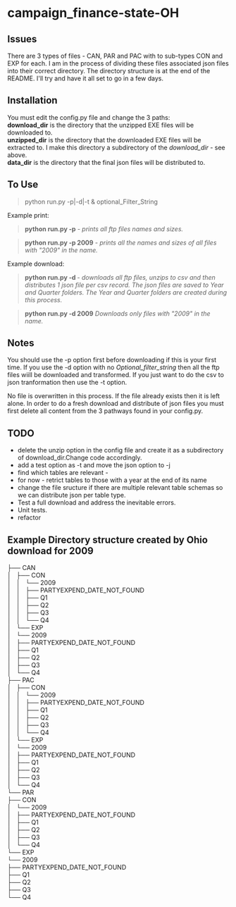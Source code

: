 campaign_finance-state-OH
=========================
Issues
------
There are 3 types of files - CAN, PAR and PAC with to sub-types CON and EXP for each.
I am in the process of dividing these files associated json files into their  correct directory. The directory structure is
at the end of the README.
I'll try and have it all set to go in a few days. 

Installation
------------
You must edit the config.py file and change the 3 paths:<br>
<b>download_dir</b> is the directory that the unzipped EXE files will be downloaded to.<br>
<b>unzipped_dir</b> is the directory that the downloaded EXE files will be extracted to. I make this directory a subdirectory of the <em>download_dir</em> - see above.<br>
<b>data_dir</b> is the directory that the final json files will be distributed to. 


To Use 
------
<blockquote>python run.py -p<print list>|-d<download>|-t<transform> & optional_Filter_String</blockquote>

Example print:
<blockquote><b>python run.py -p</b> <i> - prints all ftp files names and sizes.</i></blockquote>

<blockquote><b>python run.py -p 2009</b> 
<i>- prints all the names and sizes of all files with "2009" in the name.</i></blockquote>


Example download:
<blockquote><b>python run.py -d </b><i> - downloads all ftp files, unzips to csv and then distributes 1 json file per csv record. The json files are saved to Year and Quarter folders. The Year and Quarter folders are created during this process.</i></blockquote>   
<blockquote><b>python run.py -d 2009</b><i>
Downloads only files with "2009" in the name.</i></blockquote> 

Notes
-----
You should use the -p option first before downloading if this is your first time. If you use the -d option with no <em>Optional_filter_string</em> then all the ftp files wiill be downloaded and transformed. 
If you just want to do the csv to json tranformation then use the -t option. 

No file is overwritten in this process. If the file already exists then it is left alone. In order to do a fresh download and distribute of json files you must first delete all content from the 3 pathways found in your config.py.

TODO
----
<ul>
<li>delete the unzip option in the config file and create it as a subdirectory of download_dir.Change code accordingly.</li>
<li>add a test option as -t and move the json option to -j</li>
<li>find which tables are relevant - </li>
<li>for now - retrict tables to those with a year at the end of its name</li>
<li>change the file sructure if there are  multiple relevant table schemas so we can distribute json per table type.</li>
<li>Test a full download and address the inevitable errors.</li>
<li>Unit tests.</li>
<li>refactor</li>
</ul>


Example Directory structure created by Ohio download for 2009
--------------------------------------------------------------
├── CAN  
│   ├── CON  
│   │   └── 2009  
│   │       ├── PARTYEXPEND_DATE_NOT_FOUND  
│   │       ├── Q1  
│   │       ├── Q2  
│   │       ├── Q3  
│   │       └── Q4  
│   └── EXP  
│       └── 2009  
│           ├── PARTYEXPEND_DATE_NOT_FOUND  
│           ├── Q1  
│           ├── Q2  
│           ├── Q3  
│           └── Q4  
├── PAC  
│   ├── CON  
│   │   └── 2009  
│   │       ├── PARTYEXPEND_DATE_NOT_FOUND  
│   │       ├── Q1  
│   │       ├── Q2  
│   │       ├── Q3  
│   │       └── Q4  
│   └── EXP  
│       └── 2009  
│           ├── PARTYEXPEND_DATE_NOT_FOUND  
│           ├── Q1  
│           ├── Q2  
│           ├── Q3  
│           └── Q4  
└── PAR  
    ├── CON  
    │   └── 2009  
    │       ├── PARTYEXPEND_DATE_NOT_FOUND  
    │       ├── Q1  
    │       ├── Q2  
    │       ├── Q3  
    │       └── Q4  
    └── EXP  
        └── 2009  
            ├── PARTYEXPEND_DATE_NOT_FOUND  
            ├── Q1  
            ├── Q2  
            ├── Q3  
            └── Q4  

